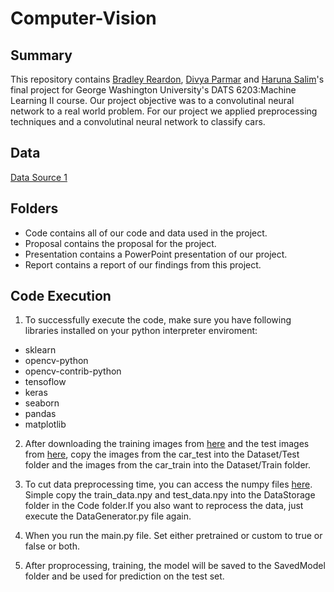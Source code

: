 # Computer-Vision

## Summary
This repository contains [Bradley Reardon](https://github.com/breardon7), [Divya Parmar](https://github.com/dparmar16) and [Haruna Salim](https://github.com/BABAYEGAR)'s final project for George Washington University's DATS 6203:Machine Learning II course.
Our project objective was to a convolutinal neural network to a real world problem. For our project we applied preprocessing techniques and a convolutinal neural network to classify cars.

## Data
[Data Source 1](https://ai.stanford.edu/~jkrause/cars/car_dataset.html)   

## Folders
* Code contains all of our code and data used in the project.
* Proposal contains the proposal for the project.
* Presentation contains a PowerPoint presentation of our project.
* Report contains a report of our findings from this project.

## Code Execution

1. To successfully execute the code, make sure you have following libraries installed on your python interpreter enviroment:

* sklearn 
* opencv-python
* opencv-contrib-python
* tensoflow 
* keras
* seaborn 
* pandas
* matplotlib

2. After downloading the training images from [here](https://ai.stanford.edu/~jkrause/car196/cars_train.tgz) and the test images from [here](https://ai.stanford.edu/~jkrause/car196/cars_test.tgz), copy the images from the car_test into the Dataset/Test folder and the images from the car_train into the Dataset/Train folder.

3. To cut data preprocessing time, you can access the numpy files [here](https://drive.google.com/file/d/1UIDvnY5WKOtZEBPg_BxjFJlT3mzN127d/view?usp=sharing). Simple copy the train_data.npy and test_data.npy into the DataStorage folder in the Code folder.If you also want to reprocess the data, just execute the DataGenerator.py file again.

3. When you run the main.py file. Set either pretrained or custom to true or false or both. 

3. After proprocessing, training, the model will be saved to the SavedModel folder and be used for prediction on the test set.

